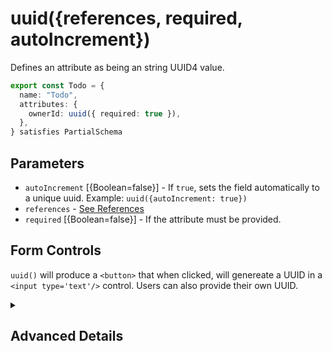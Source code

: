 # uuid({references, required, autoIncrement})

Defines an attribute as being an string UUID4 value.

```ts
export const Todo = {
  name: "Todo",
  attributes: {
    ownerId: uuid({ required: true }),
  },
} satisfies PartialSchema
```

## Parameters

- `autoIncrement` [{Boolean=false}] - If `true`, sets the field automatically to a unique uuid. Example: `uuid({autoIncrement: true})`
- `references` - [See References]()
- `required` [{Boolean=false}] - If the attribute must be provided.

## Form Controls

`uuid()` will produce a `<button>` that when clicked, will genereate a UUID in a `<input type='text'/>` control. Users can also provide their
own UUID.

<details>
<summary>

## Advanced Details

</summary>

### Control Type

```js
{
  type: "UUID4",
  allowNull: Boolean,
}
```

### Sequelize Type

```js
{
 type: "STRING",
  typeArgs: [36],
  allowNull: true,
}
```

</details>
